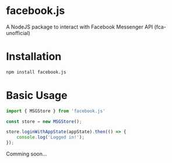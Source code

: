 # facebook.js
A NodeJS package to interact with Facebook Messenger API (fca-unofficial) 


# Installation
```bash
npm install facebook.js
```

# Basic Usage
```js
import { MSGStore } from 'facebook.js'

const store = new MSGStore();

store.loginWithAppState(appState).then(() => {
    console.log('Logged in!');
});
```

Comming soon...
